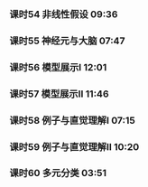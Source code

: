 ### 课时54  非线性假设    09:36
### 课时55  神经元与大脑  07:47
### 课时56  模型展示Ⅰ     12:01
### 课时57  模型展示Ⅱ     11:46
### 课时58  例子与直觉理解Ⅰ   07:15
### 课时59  例子与直觉理解Ⅱ   10:20
### 课时60  多元分类  03:51
